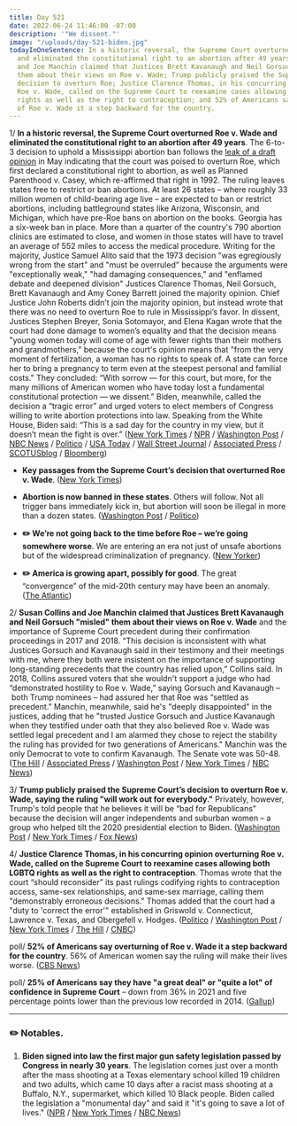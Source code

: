 ```yaml
---
title: Day 521
date: 2022-06-24 11:46:00 -07:00
description: '"We dissent."'
image: "/uploads/day-521-biden.jpg"
todayInOneSentence: In a historic reversal, the Supreme Court overturned Roe v. Wade
  and eliminated the constitutional right to an abortion after 49 years; Susan Collins
  and Joe Manchin claimed that Justices Brett Kavanaugh and Neil Gorsuch "misled"
  them about their views on Roe v. Wade; Trump publicly praised the Supreme Court’s
  decision to overturn Roe; Justice Clarence Thomas, in his concurring opinion overturning
  Roe v. Wade, called on the Supreme Court to reexamine cases allowing both LGBTQ
  rights as well as the right to contraception; and 52% of Americans say overturning
  of Roe v. Wade it a step backward for the country.
---
```


1/ **In a historic reversal, the Supreme Court overturned Roe v. Wade and eliminated the constitutional right to an abortion after 49 years**. The 6-to-3 decision to uphold a Mississippi abortion ban follows the [leak of a draft opinion](https://whatthefuckjusthappenedtoday.com/2022/05/03/day-469/#1-the-supreme-court-voted-to-strike) in May indicating that the court was poised to overturn Roe, which first declared a constitutional right to abortion, as well as Planned Parenthood v. Casey, which re-affirmed that right in 1992. The ruling leaves states free to restrict or ban abortions. At least 26 states – where roughly 33 million women of child-bearing age live – are expected to ban or restrict abortions, including battleground states like Arizona, Wisconsin, and Michigan, which have pre-Roe bans on abortion on the books. Georgia has a six-week ban in place. More than a quarter of the country's 790 abortion clinics are estimated to close, and women in those states will have to travel an average of 552 miles to access the medical procedure. Writing for the majority, Justice Samuel Alito said that the 1973 decision "was egregiously wrong from the start" and "must be overruled" because the arguments were "exceptionally weak," "had damaging consequences," and "enflamed debate and deepened division" Justices Clarence Thomas, Neil Gorsuch, Brett Kavanaugh and Amy Coney Barrett joined the majority opinion. Chief Justice John Roberts didn’t join the majority opinion, but instead wrote that there was no need to overturn Roe to rule in Mississippi’s favor. In dissent, Justices Stephen Breyer, Sonia Sotomayor, and Elena Kagan wrote that the court had done damage to women’s equality and that the decision means "young women today will come of age with fewer rights than their mothers and grandmothers," because the court's opinion means that "from the very moment of fertilization, a woman has no rights to speak of. A state can force her to bring a pregnancy to term even at the steepest personal and familial costs." They concluded: “With sorrow — for this court, but more, for the many millions of American women who have today lost a fundamental constitutional protection — we dissent.” Biden, meanwhile, called the decision a “tragic error” and urged voters to elect members of Congress willing to write abortion protections into law. Speaking from the White House, Biden said: “This is a sad day for the country in my view, but it doesn’t mean the fight is over.” ([New York Times](https://www.nytimes.com/2022/06/24/us/roe-wade-overturned-supreme-court.html) / [NPR](https://www.npr.org/2022/06/24/1102305878/supreme-court-abortion-roe-v-wade-decision-overturn) / [Washington Post](https://www.washingtonpost.com/nation/2022/06/24/supreme-court-abortion-ruling/) / [NBC News](https://www.nbcnews.com/politics/supreme-court/supreme-court-wipes-away-constitutional-guarantee-abortion-rights-over-rcna18718) / [Politico](https://www.politico.com/news/2022/06/24/supreme-court-overturns-roe-v-wade-00042244) / [USA Today](https://www.usatoday.com/story/news/politics/2022/06/24/supreme-court-abortion-mississippi-roe-wade-decision/9357361002/) / [Wall Street Journal](https://www.wsj.com/articles/supreme-court-overturns-roe-v-wade-eliminates-constitutional-right-to-abortion-11656080124?mod=article_inline) / [Associated Press](https://apnews.com/article/abortion-supreme-court-decision-854f60302f21c2c35129e58cf8d8a7b0) / [SCOTUSblog](https://www.scotusblog.com/2022/06/supreme-court-overturns-constitutional-right-to-abortion/) / [Bloomberg](https://www.bloomberg.com/graphics/2022-supreme-court-abortion-travel/?sref=MIBMEEoj))

* **Key passages from the Supreme Court’s decision that overturned Roe v. Wade**. ([New York Times](https://www.nytimes.com/2022/06/24/us/key-passages-roe-decision-supreme-court.html))

* **Abortion is now banned in these states**. Others will follow. Not all trigger bans immediately kick in, but abortion will soon be illegal in more than a dozen states. ([Washington Post](https://www.washingtonpost.com/politics/2022/06/24/abortion-state-laws-criminalization-roe/) / [Politico](https://www.politico.com/news/2022/06/24/abortion-laws-by-state-roe-v-wade-00037695))

* **✏️ We’re not going back to the time before Roe – we’re going somewhere worse**. We are entering an era not just of unsafe abortions but of the widespread criminalization of pregnancy. ([New Yorker](https://www.newyorker.com/magazine/2022/07/04/we-are-not-going-back-to-the-time-before-roe-we-are-going-somewhere-worse))

* **✏️ America is growing apart, possibly for good**. The great “convergence” of the mid-20th century may have been an anomaly. ([The Atlantic](https://www.theatlantic.com/politics/archive/2022/06/red-and-blue-state-divide-is-growing-michael-podhorzer-newsletter/661377/))

2/ **Susan Collins and Joe Manchin claimed that Justices Brett Kavanaugh and Neil Gorsuch "misled" them about their views on Roe v. Wade** and the importance of Supreme Court precedent during their confirmation proceedings in 2017 and 2018. “This decision is inconsistent with what Justices Gorsuch and Kavanaugh said in their testimony and their meetings with me, where they both were insistent on the importance of supporting long-standing precedents that the country has relied upon,” Collins said. In 2018, Collins assured voters that she wouldn't support a judge who had “demonstrated hostility to Roe v. Wade,” saying Gorsuch and Kavanaugh – both Trump nominees – had assured her that Roe was “settled as precedent.” Manchin, meanwhile, said he's "deeply disappointed" in the justices, adding that he "trusted Justice Gorsuch and Justice Kavanaugh when they testified under oath that they also believed Roe v. Wade was settled legal precedent and I am alarmed they chose to reject the stability the ruling has provided for two generations of Americans." Manchin was the only Democrat to vote to confirm Kavanaugh. The Senate vote was 50-48. ([The Hill](https://thehill.com/homenews/senate/3536066-collins-abortion-ruling-inconsistent-with-what-gorsuch-kavanaugh-told-me/) / [Associated Press](https://apnews.com/article/abortion-us-supreme-court-brett-kavanaugh-neil-gorsuch-government-and-politics-3f1f78cc20225de4c034bf04a6f6b30e) / [Washington Post](https://www.washingtonpost.com/nation/2022/06/24/collins-manchin-kavanaugh-gorsuch-abortion-roe/) / [New York Times](https://www.nytimes.com/2022/06/24/us/roe-kavanaugh-collins-notes.html) / [NBC News](https://www.nbcnews.com/politics/supreme-court/collins-manchin-misled-kavanaugh-gorsuch-abortion-rights-rcna35230))

3/ **Trump publicly praised the Supreme Court’s decision to overturn Roe v. Wade, saying the ruling "will work out for everybody."** Privately, however, Trump's told people that he believes it will be “bad for Republicans” because the decision will anger independents and suburban women – a group who helped tilt the 2020 presidential election to Biden. ([Washington Post](https://www.washingtonpost.com/politics/2022/06/24/trump-publicly-praises-roes-repeal-privately-frets-about-impact/) / [New York Times](https://www.nytimes.com/live/2022/06/24/us/midterm-primary-elections?smid=url-share#trump-roe-wade-republicans) / [Fox News](https://www.foxnews.com/politics/trump-praises-supreme-court-decision-overturning-roe-v-wade))

4/ **Justice Clarence Thomas, in his concurring opinion overturning Roe v. Wade, called on the Supreme Court to reexamine cases allowing both LGBTQ rights as well as the right to contraception**. Thomas wrote that the court “should reconsider” its past rulings codifying rights to contraception access, same-sex relationships, and same-sex marriage, calling them "demonstrably erroneous decisions." Thomas added that the court had a "duty to 'correct the error'" established in Griswold v. Connecticut, Lawrence v. Texas, and Obergefell v. Hodges. ([Politico](https://www.politico.com/news/2022/06/24/thomas-constitutional-rights-00042256) / [Washington Post](https://www.washingtonpost.com/nation/2022/06/24/abortion-fears-lgbtq-gay-rights/) / [New York Times](https://www.nytimes.com/2022/06/24/us/clarence-thomas-roe-griswold-lawrence-obergefell.html) / [The Hill](https://thehill.com/regulation/court-battles/3535841-thomas-calls-for-overturning-precedents-on-contraceptives-lgbtq-rights/) / [CNBC](https://www.cnbc.com/2022/06/24/roe-v-wade-supreme-court-justice-thomas-says-gay-rights-rulings-open-to-be-tossed.html))

poll/ **52% of Americans say overturning of Roe v. Wade it a step backward for the country**. 56% of American women say the ruling will make their lives worse. ([CBS News](https://www.cbsnews.com/news/americans-react-to-roe-v-wade-overturn-opinion-poll-2022-06-26/))

poll/ **25% of Americans say they have "a great deal" or "quite a lot" of confidence in Supreme Court** – down from 36% in 2021 and five percentage points lower than the previous low recorded in 2014. ([Gallup](https://news.gallup.com/poll/394103/confidence-supreme-court-sinks-historic-low.aspx))

---

### ✏️ Notables.

1. **Biden signed into law the first major gun safety legislation passed by Congress in nearly 30 years**. The legislation comes just over a month after the mass shooting at a Texas elementary school killed 19 children and two adults, which came 10 days after a racist mass shooting at a Buffalo, N.Y., supermarket, which killed 10 Black people. Biden called the legislation a "monumental day" and said it "it's going to save a lot of lives." ([NPR](https://www.npr.org/2022/06/25/1107626030/biden-signs-gun-safety-law) / [New York Times](https://www.nytimes.com/2022/06/25/us/politics/gun-control-bill-biden.html) / [NBC News](https://www.nbcnews.com/politics/white-house/biden-signs-landmark-gun-legislation-god-willing-s-going-lot-lives-rcna35326))